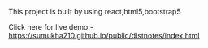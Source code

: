 This project is built by using react,html5,bootstrap5

Click here for live demo:-https://sumukha210.github.io/public/distnotes/index.html
